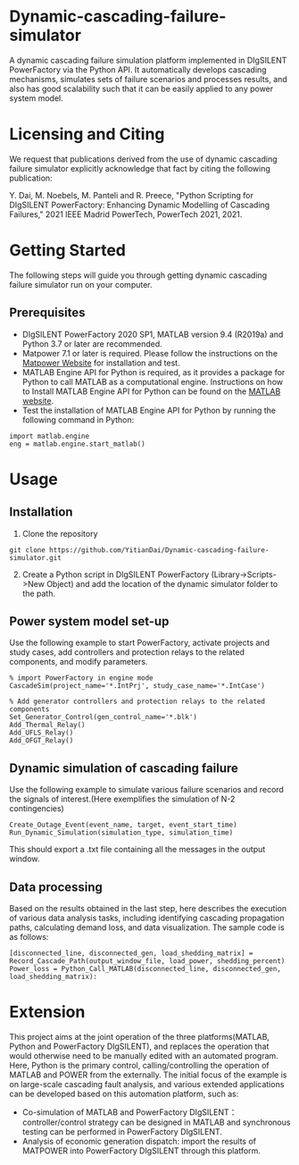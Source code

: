 # Dynamic-cascading-failure-simulator
A dynamic cascading failure simulation platform implemented in DIgSILENT PowerFactory via the Python API. It automatically develops cascading mechanisms, simulates sets of failure scenarios and processes results, and also has good scalability such that it can be easily applied to any power system model. 

# Licensing and Citing
We request that publications derived from the use of dynamic cascading failure simulator explicitly acknowledge that fact by citing the following publication:

Y. Dai, M. Noebels, M. Panteli and R. Preece, "Python Scripting for DIgSILENT PowerFactory: Enhancing Dynamic Modelling of Cascading Failures," 2021 IEEE Madrid PowerTech, PowerTech 2021, 2021.

# Getting Started
The following steps will guide you through getting dynamic cascading failure simulator run on your computer.

## Prerequisites
* DIgSILENT PowerFactory 2020 SP1, MATLAB version 9.4 (R2019a) and Python 3.7 or later are recommended.
* Matpower 7.1 or later is required. Please follow the instructions on the [Matpower Website](https://matpower.org/about/get-started/) for installation and test.
* MATLAB Engine API for Python is required, as it provides a package for Python to call MATLAB as a computational engine. Instructions on how to Install MATLAB Engine API for Python can be found on the [MATLAB website](https://uk.mathworks.com/help/matlab/matlab-engine-for-python.html).
* Test the installation of MATLAB Engine API for Python by running the following command in Python:
```
import matlab.engine
eng = matlab.engine.start_matlab()
```
# Usage
## Installation
1. Clone the repository
```
git clone https://github.com/YitianDai/Dynamic-cascading-failure-simulator.git
```
2. Create a Python script in DIgSILENT PowerFactory (Library->Scripts->New Object) and add the location of the dynamic simulator folder to the path.
## Power system model set-up
Use the following example to start PowerFactory, activate projects and study cases, add controllers and protection relays to the related components, and modify parameters. 
```
% import PowerFactory in engine mode
CascadeSim(project_name='*.IntPrj', study_case_name='*.IntCase')

% Add generator controllers and protection relays to the related components
Set_Generator_Control(gen_control_name='*.blk')
Add_Thermal_Relay()
Add_UFLS_Relay()
Add_OFGT_Relay()
```
##	Dynamic simulation of cascading failure
Use the following example to simulate various failure scenarios and record the signals of interest.(Here exemplifies the simulation of N-2 contingencies)
```
Create_Outage_Event(event_name, target, event_start_time)
Run_Dynamic_Simulation(simulation_type, simulation_time)
```
This should export a .txt file containing all the messages in the output window.
## Data processing
Based on the results obtained in the last step, here describes the execution of various data analysis tasks, including identifying cascading propagation paths, calculating demand loss, and data visualization. 
The sample code is as follows:
```
[disconnected_line, disconnected_gen, load_shedding_matrix] = Record_Cascade_Path(output_window_file, load_power, shedding_percent)
Power_loss = Python_Call_MATLAB(disconnected_line, disconnected_gen, load_shedding_matrix):
```
# Extension
This project aims at the joint operation of the three platforms(MATLAB, Python and PowerFactory DIgSILENT), and replaces the operation that would otherwise need to be manually edited with an automated program. Here, Python is the primary control, calling/controlling the operation of MATLAB and POWER from the externally. The initial focus of the example is on large-scale cascading fault analysis, and various extended applications can be developed based on this automation platform, such as:
* Co-simulation of MATLAB and PowerFactory DIgSILENT：controller/control strategy can be designed in MATLAB and synchronous testing can be performed in PowerFactory DIgSILENT.
* Analysis of economic generation dispatch: import the results of MATPOWER into PowerFactory DIgSILENT through this platform.


